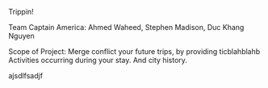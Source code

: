 Trippin!

Team Captain America:	Ahmed Waheed, Stephen Madison, Duc Khang Nguyen


Scope of Project: 	Merge conflict your future trips, by providing ticblahblahb Activities occurring during your stay.  And city history.

ajsdlfsadjf